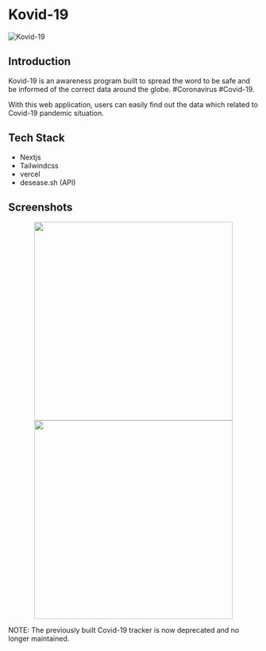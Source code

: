 # Kovid-19

![Kovid-19](https://socialify.git.ci/LayanJay/Kovid-19/image?description=1&forks=1&language=1&logo=https%3A%2F%2Fraw.githubusercontent.com%2FLayanJay%2FKovid-19%2F2b5f519de6311e4bce3e144b7feca46984f1ca35%2Fpublic%2Flogo-white.svg&owner=1&pattern=Brick%20Wall&stargazers=1&theme=Dark)

## Introduction

Kovid-19 is an awareness program built to spread the word to be safe and be informed of the correct data around the globe. #Coronavirus #Covid-19.

With this web application, users can easily find out the data which related to Covid-19 pandemic situation.

## Tech Stack

- Nextjs
- Tailwindcss
- vercel
- desease.sh (API)

## Screenshots

<p>
    <center><img src='./screenshots/page1.jpg' width='400' /><img src='./screenshots/page2.jpg' width='400' /></center>
</p>

NOTE: The previously built Covid-19 tracker is now deprecated and no longer maintained.
